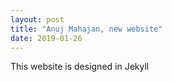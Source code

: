 ```yaml
---
layout: post
title: "Anuj Mahajan, new website"
date: 2019-01-26
---
```


This website is designed in Jekyll
